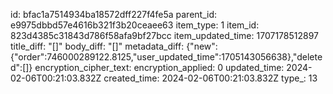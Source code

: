 id: bfac1a7514934ba18572dff227f4fe5a
parent_id: e9975dbbd57e4616b321f3b20ceaee63
item_type: 1
item_id: 823d4385c31843d786f58afa9bf27bcc
item_updated_time: 1707178512897
title_diff: "[]"
body_diff: "[]"
metadata_diff: {"new":{"order":746000289122.8125,"user_updated_time":1705143056638},"deleted":[]}
encryption_cipher_text: 
encryption_applied: 0
updated_time: 2024-02-06T00:21:03.832Z
created_time: 2024-02-06T00:21:03.832Z
type_: 13